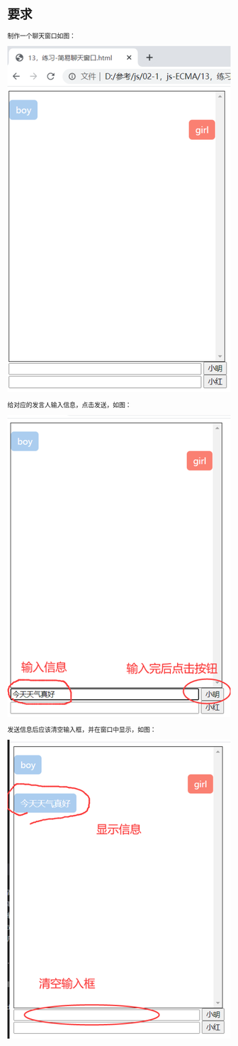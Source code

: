 # 要求
制作一个聊天窗口如图：

![](./sample1.png)

给对应的发言人输入信息，点击发送，如图：

![](./sample2.png)

发送信息后应该清空输入框，并在窗口中显示，如图：

![](./sample3.png)